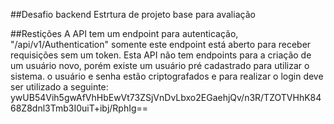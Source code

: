 ##Desafio backend
Estrtura de projeto base para avaliação

##Restições
A API tem um endpoint para autenticação, "/api/v1/Authentication" somente este endpoint está aberto para receber requisições sem um token.
Esta API não tem endpoints para a criação de um usuário novo, porém existe um usuário pré cadastrado para utilizar o sistema.
o usuário e senha estão criptografados e para realizar o login deve ser utilizado a seguinte:
ywUB54Vih5gwAfVhHbEwVt73ZSjVnDvLbxo2EGaehjQv/n3R/TZOTVHhK8468Z8dnl3Tmb3I0uiT+ibj/RphIg==
